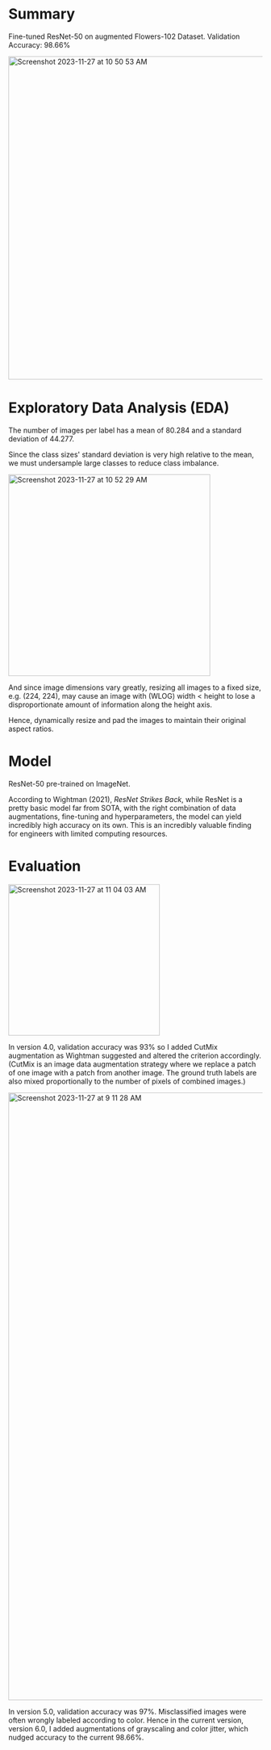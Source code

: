 # Summary

Fine-tuned ResNet-50 on augmented Flowers-102 Dataset.
Validation Accuracy: 98.66%

<img width="641" alt="Screenshot 2023-11-27 at 10 50 53 AM" src="https://github.com/annachrome/Classifying_Flowers/assets/84694222/85588948-2284-4bef-ba04-224d5db1dbbc">

# Exploratory Data Analysis (EDA)
The number of images per label has a mean of 80.284 and a standard deviation of 44.277.

Since the class sizes' standard deviation is very high relative to the mean, we must undersample large classes to reduce class imbalance.

<img width="400" alt="Screenshot 2023-11-27 at 10 52 29 AM" src="https://github.com/annachrome/Classifying_Flowers/assets/84694222/36ed9225-f5ba-4764-a575-f62f34d21d63">

And since image dimensions vary greatly, resizing all images to a fixed size, e.g. (224, 224), may cause an image with (WLOG) width < height to lose a disproportionate amount of information along the height axis.

Hence, dynamically resize and pad the images to maintain their original aspect ratios.

# Model
ResNet-50 pre-trained on ImageNet. 

According to Wightman (2021), _ResNet Strikes Back_, while ResNet is a pretty basic model far from SOTA, with the right combination of data augmentations, fine-tuning and hyperparameters, the model can yield incredibly high accuracy on its own. This is an incredibly valuable finding for engineers with limited computing resources.

# Evaluation
<img width="300" alt="Screenshot 2023-11-27 at 11 04 03 AM" src="https://github.com/annachrome/Classifying_Flowers/assets/84694222/b7aed43f-f27a-4481-bacb-99a3377f50dd">

In version 4.0, validation accuracy was 93% so I added CutMix augmentation as Wightman suggested and altered the criterion accordingly. (CutMix is an image data augmentation strategy where we replace a patch of one image with a patch from another image. The ground truth labels are also mixed proportionally to the number of pixels of combined images.)

<img width="1205" alt="Screenshot 2023-11-27 at 9 11 28 AM" src="https://github.com/annachrome/Classifying_Flowers/assets/84694222/708a3bf1-ad97-4480-b785-9fb9b9a021ad">

In version 5.0, validation accuracy was 97%. Misclassified images were often wrongly labeled according to color. Hence in the current version, version 6.0, I added augmentations of grayscaling and color jitter, which nudged accuracy to the current 98.66%.



